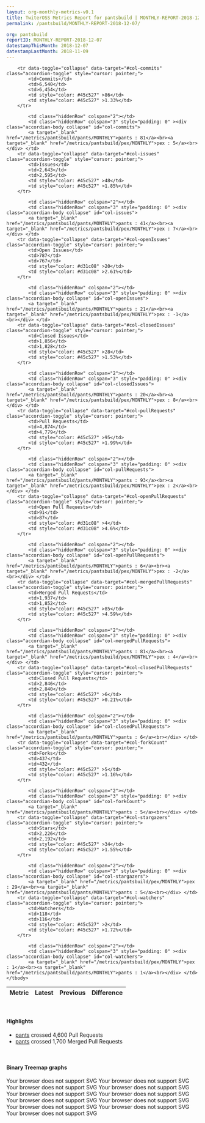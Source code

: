 ```yaml
---
layout: org-monthly-metrics-v0.1
title: TwiterOSS Metrics Report for pantsbuild | MONTHLY-REPORT-2018-12-07
permalink: /pantsbuild/MONTHLY-REPORT-2018-12-07/

org: pantsbuild
reportID: MONTHLY-REPORT-2018-12-07
datestampThisMonth: 2018-12-07
datestampLastMonth: 2018-11-09
---
```



<table class="table table-condensed" style="border-collapse:collapse;">
    <thead>
    <tr>
        <th>Metric</th>
        <th>Latest</th>
        <th>Previous</th>
        <th colspan="2" style="text-align: center;">Difference</th>
    </tr>
    </thead>
    <tbody>

        <tr data-toggle="collapse" data-target="#col-commits" class="accordion-toggle" style="cursor: pointer;">
            <td>Commits</td>
            <td>6,540</td>
            <td>6,454</td>
            <td style="color: #45c527" >86</td>
            <td style="color: #45c527" >1.33%</td>
        </tr>
        
            <td class="hiddenRow" colspan="2"></td>
            <td class="hiddenRow" colspan="3" style="padding: 0" ><div class="accordian-body collapse" id="col-commits">
            <a target="_blank" href="/metrics/pantsbuild/pants/MONTHLY">pants : 81</a><br><a target="_blank" href="/metrics/pantsbuild/pex/MONTHLY">pex : 5</a><br></div> </td>
        <tr data-toggle="collapse" data-target="#col-issues" class="accordion-toggle" style="cursor: pointer;">
            <td>Issues</td>
            <td>2,643</td>
            <td>2,595</td>
            <td style="color: #45c527" >48</td>
            <td style="color: #45c527" >1.85%</td>
        </tr>
        
            <td class="hiddenRow" colspan="2"></td>
            <td class="hiddenRow" colspan="3" style="padding: 0" ><div class="accordian-body collapse" id="col-issues">
            <a target="_blank" href="/metrics/pantsbuild/pants/MONTHLY">pants : 41</a><br><a target="_blank" href="/metrics/pantsbuild/pex/MONTHLY">pex : 7</a><br></div> </td>
        <tr data-toggle="collapse" data-target="#col-openIssues" class="accordion-toggle" style="cursor: pointer;">
            <td>Open Issues</td>
            <td>787</td>
            <td>767</td>
            <td style="color: #d31c08" >20</td>
            <td style="color: #d31c08" >2.61%</td>
        </tr>
        
            <td class="hiddenRow" colspan="2"></td>
            <td class="hiddenRow" colspan="3" style="padding: 0" ><div class="accordian-body collapse" id="col-openIssues">
            <a target="_blank" href="/metrics/pantsbuild/pants/MONTHLY">pants : 21</a><br><a target="_blank" href="/metrics/pantsbuild/pex/MONTHLY">pex : -1</a><br></div> </td>
        <tr data-toggle="collapse" data-target="#col-closedIssues" class="accordion-toggle" style="cursor: pointer;">
            <td>Closed Issues</td>
            <td>1,856</td>
            <td>1,828</td>
            <td style="color: #45c527" >28</td>
            <td style="color: #45c527" >1.53%</td>
        </tr>
        
            <td class="hiddenRow" colspan="2"></td>
            <td class="hiddenRow" colspan="3" style="padding: 0" ><div class="accordian-body collapse" id="col-closedIssues">
            <a target="_blank" href="/metrics/pantsbuild/pants/MONTHLY">pants : 20</a><br><a target="_blank" href="/metrics/pantsbuild/pex/MONTHLY">pex : 8</a><br></div> </td>
        <tr data-toggle="collapse" data-target="#col-pullRequests" class="accordion-toggle" style="cursor: pointer;">
            <td>Pull Requests</td>
            <td>4,874</td>
            <td>4,779</td>
            <td style="color: #45c527" >95</td>
            <td style="color: #45c527" >1.99%</td>
        </tr>
        
            <td class="hiddenRow" colspan="2"></td>
            <td class="hiddenRow" colspan="3" style="padding: 0" ><div class="accordian-body collapse" id="col-pullRequests">
            <a target="_blank" href="/metrics/pantsbuild/pants/MONTHLY">pants : 93</a><br><a target="_blank" href="/metrics/pantsbuild/pex/MONTHLY">pex : 2</a><br></div> </td>
        <tr data-toggle="collapse" data-target="#col-openPullRequests" class="accordion-toggle" style="cursor: pointer;">
            <td>Open Pull Requests</td>
            <td>91</td>
            <td>87</td>
            <td style="color: #d31c08" >4</td>
            <td style="color: #d31c08" >4.6%</td>
        </tr>
        
            <td class="hiddenRow" colspan="2"></td>
            <td class="hiddenRow" colspan="3" style="padding: 0" ><div class="accordian-body collapse" id="col-openPullRequests">
            <a target="_blank" href="/metrics/pantsbuild/pants/MONTHLY">pants : 6</a><br><a target="_blank" href="/metrics/pantsbuild/pex/MONTHLY">pex : -2</a><br></div> </td>
        <tr data-toggle="collapse" data-target="#col-mergedPullRequests" class="accordion-toggle" style="cursor: pointer;">
            <td>Merged Pull Requests</td>
            <td>1,937</td>
            <td>1,852</td>
            <td style="color: #45c527" >85</td>
            <td style="color: #45c527" >4.59%</td>
        </tr>
        
            <td class="hiddenRow" colspan="2"></td>
            <td class="hiddenRow" colspan="3" style="padding: 0" ><div class="accordian-body collapse" id="col-mergedPullRequests">
            <a target="_blank" href="/metrics/pantsbuild/pants/MONTHLY">pants : 81</a><br><a target="_blank" href="/metrics/pantsbuild/pex/MONTHLY">pex : 4</a><br></div> </td>
        <tr data-toggle="collapse" data-target="#col-closedPullRequests" class="accordion-toggle" style="cursor: pointer;">
            <td>Closed Pull Requests</td>
            <td>2,846</td>
            <td>2,840</td>
            <td style="color: #45c527" >6</td>
            <td style="color: #45c527" >0.21%</td>
        </tr>
        
            <td class="hiddenRow" colspan="2"></td>
            <td class="hiddenRow" colspan="3" style="padding: 0" ><div class="accordian-body collapse" id="col-closedPullRequests">
            <a target="_blank" href="/metrics/pantsbuild/pants/MONTHLY">pants : 6</a><br></div> </td>
        <tr data-toggle="collapse" data-target="#col-forkCount" class="accordion-toggle" style="cursor: pointer;">
            <td>Forks</td>
            <td>437</td>
            <td>432</td>
            <td style="color: #45c527" >5</td>
            <td style="color: #45c527" >1.16%</td>
        </tr>
        
            <td class="hiddenRow" colspan="2"></td>
            <td class="hiddenRow" colspan="3" style="padding: 0" ><div class="accordian-body collapse" id="col-forkCount">
            <a target="_blank" href="/metrics/pantsbuild/pants/MONTHLY">pants : 5</a><br></div> </td>
        <tr data-toggle="collapse" data-target="#col-stargazers" class="accordion-toggle" style="cursor: pointer;">
            <td>Stars</td>
            <td>2,226</td>
            <td>2,192</td>
            <td style="color: #45c527" >34</td>
            <td style="color: #45c527" >1.55%</td>
        </tr>
        
            <td class="hiddenRow" colspan="2"></td>
            <td class="hiddenRow" colspan="3" style="padding: 0" ><div class="accordian-body collapse" id="col-stargazers">
            <a target="_blank" href="/metrics/pantsbuild/pex/MONTHLY">pex : 29</a><br><a target="_blank" href="/metrics/pantsbuild/pants/MONTHLY">pants : 5</a><br></div> </td>
        <tr data-toggle="collapse" data-target="#col-watchers" class="accordion-toggle" style="cursor: pointer;">
            <td>Watchers</td>
            <td>118</td>
            <td>116</td>
            <td style="color: #45c527" >2</td>
            <td style="color: #45c527" >1.72%</td>
        </tr>
        
            <td class="hiddenRow" colspan="2"></td>
            <td class="hiddenRow" colspan="3" style="padding: 0" ><div class="accordian-body collapse" id="col-watchers">
            <a target="_blank" href="/metrics/pantsbuild/pex/MONTHLY">pex : 1</a><br><a target="_blank" href="/metrics/pantsbuild/pants/MONTHLY">pants : 1</a><br></div> </td>
    </tbody>
</table>
<br>
<h4>Highlights</h4>
<ul>
	<li><a href="/metrics/pantsbuild/pants/MONTHLY">pants</a> crossed 4,600 Pull Requests</li>
	<li><a href="/metrics/pantsbuild/pants/MONTHLY">pants</a> crossed 1,700 Merged Pull Requests</li>
</ul>
<div class="graph-container">
<br>
<h4>Binary Treemap graphs</h4>
<div class="row">
	<object class="cell" type="image/svg+xml" data="/metrics/graphs/pantsbuild/treemap_monthly_closedPullRequests.svg">
		Your browser does not support SVG
	</object>
	<object class="cell" type="image/svg+xml" data="/metrics/graphs/pantsbuild/treemap_monthly_mergedPullRequests.svg">
		Your browser does not support SVG
	</object>
	<object class="cell" type="image/svg+xml" data="/metrics/graphs/pantsbuild/treemap_monthly_openPullRequests.svg">
		Your browser does not support SVG
	</object>
	<object class="cell" type="image/svg+xml" data="/metrics/graphs/pantsbuild/treemap_monthly_watchers.svg">
		Your browser does not support SVG
	</object>
	<object class="cell" type="image/svg+xml" data="/metrics/graphs/pantsbuild/treemap_monthly_stargazers.svg">
		Your browser does not support SVG
	</object>
	<object class="cell" type="image/svg+xml" data="/metrics/graphs/pantsbuild/treemap_monthly_issues.svg">
		Your browser does not support SVG
	</object>
	<object class="cell" type="image/svg+xml" data="/metrics/graphs/pantsbuild/treemap_monthly_commits.svg">
		Your browser does not support SVG
	</object>
	<object class="cell" type="image/svg+xml" data="/metrics/graphs/pantsbuild/treemap_monthly_closedIssues.svg">
		Your browser does not support SVG
	</object>
	<object class="cell" type="image/svg+xml" data="/metrics/graphs/pantsbuild/treemap_monthly_pullRequests.svg">
		Your browser does not support SVG
	</object>
	<object class="cell" type="image/svg+xml" data="/metrics/graphs/pantsbuild/treemap_monthly_forkCount.svg">
		Your browser does not support SVG
	</object>
	<object class="cell" type="image/svg+xml" data="/metrics/graphs/pantsbuild/treemap_monthly_openIssues.svg">
		Your browser does not support SVG
	</object>
</div>
</div>

